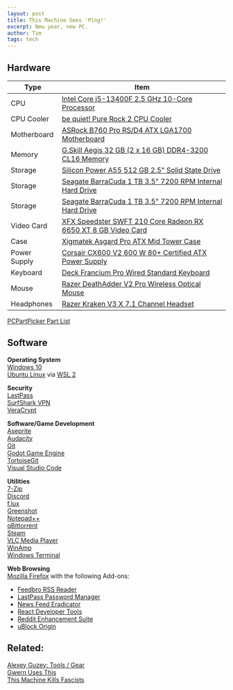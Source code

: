 ```yaml
---
layout: post
title: This Machine Goes 'Ping!'
excerpt: New year, new PC.
author: Tim 
tags: tech
---
```


## Hardware
<table class="pcpp-part-list">
  <thead>
    <tr>
      <th>Type</th>
      <th>Item</th>
    </tr>
  </thead>
  <tbody>
    <tr>
      <td class="pcpp-part-list-type">CPU</td>
      <td class="pcpp-part-list-item"><a href="https://pcpartpicker.com/product/VNkWGX/intel-core-i5-13400f-25-ghz-10-core-processor-bx8071513400f">Intel Core i5-13400F 2.5 GHz 10-Core Processor</a></td>
    </tr>
    <tr>
      <td class="pcpp-part-list-type">CPU Cooler</td>
      <td class="pcpp-part-list-item"><a href="https://pcpartpicker.com/product/BVXYcf/be-quiet-pure-rock-2-cpu-cooler-bk006">be quiet! Pure Rock 2 CPU Cooler</a></td>
    </tr>
    <tr>
      <td class="pcpp-part-list-type">Motherboard</td>
      <td class="pcpp-part-list-item"><a href="https://pcpartpicker.com/product/pcZ9TW/asrock-b760-pro-rsd4-atx-lga1700-motherboard-b760-pro-rsd4">ASRock B760 Pro RS/D4 ATX LGA1700 Motherboard</a></td>
    </tr>
    <tr>
      <td class="pcpp-part-list-type">Memory</td>
      <td class="pcpp-part-list-item"><a href="https://pcpartpicker.com/product/8BLwrH/gskill-aegis-32-gb-2-x-16-gb-ddr4-3200-cl16-memory-f4-3200c16d-32gis">G.Skill Aegis 32 GB (2 x 16 GB) DDR4-3200 CL16 Memory</a></td>
    </tr>
    <tr>
      <td class="pcpp-part-list-type">Storage</td>
      <td class="pcpp-part-list-item"><a href="https://pcpartpicker.com/product/LdgzK8/silicon-power-a55-512-gb-25-solid-state-drive-sp512gbss3a55s25">Silicon Power A55 512 GB 2.5" Solid State Drive</a></td>
    </tr>
    <tr>
      <td class="pcpp-part-list-type">Storage</td>
      <td class="pcpp-part-list-item"><a href="https://pcpartpicker.com/product/kLmLrH/seagate-internal-hard-drive-st31000524as">Seagate BarraCuda 1 TB 3.5" 7200 RPM Internal Hard Drive</a></td>
    </tr>
    <tr>
      <td class="pcpp-part-list-type">Storage</td>
      <td class="pcpp-part-list-item"><a href="https://pcpartpicker.com/product/kLmLrH/seagate-internal-hard-drive-st31000524as">Seagate BarraCuda 1 TB 3.5" 7200 RPM Internal Hard Drive</a></td>
    </tr>
    <tr>
      <td class="pcpp-part-list-type">Video Card</td>
      <td class="pcpp-part-list-item"><a href="https://pcpartpicker.com/product/NDvdnQ/xfx-radeon-rx-6650-xt-8-gb-speedster-swft-210-core-video-card-rx-665x8dfdy">XFX Speedster SWFT 210 Core Radeon RX 6650 XT 8 GB Video Card</a></td>
    </tr>
    <tr>
      <td class="pcpp-part-list-type">Case</td>
      <td class="pcpp-part-list-item"><a href="https://pcpartpicker.com/product/GwBv6h/xigmatek-case-cccae37bsu02">Xigmatek Asgard Pro ATX Mid Tower Case</a></td>
    </tr>
    <tr>
      <td class="pcpp-part-list-type">Power Supply</td>
      <td class="pcpp-part-list-item"><a href="https://pcpartpicker.com/product/R4Lypg/corsair-power-supply-cmpsu600cxv2">Corsair CX600 V2 600 W 80+ Certified ATX Power Supply</a></td>
    </tr>
    <tr>
      <td class="pcpp-part-list-type">Keyboard</td>
      <td class="pcpp-part-list-item"><a href="https://pcpartpicker.com/product/tbFPxr/deck-keyboard-kbacbl87whtpdpug1">Deck Francium Pro Wired Standard Keyboard</a></td>
    </tr>
    <tr>
      <td class="pcpp-part-list-type">Mouse</td>
      <td class="pcpp-part-list-item"><a href="https://pcpartpicker.com/product/KYPgXL/razer-deathadder-v2-pro-wireless-optical-mouse-rz01-03350100-r3u1">Razer DeathAdder V2 Pro Wireless Optical Mouse</a></td>
    </tr>
    <tr>
      <td class="pcpp-part-list-type">Headphones</td>
      <td class="pcpp-part-list-item"><a href="https://pcpartpicker.com/product/96YmP6/razer-kraken-v3-x-71-channel-headset-rz04-03750300-r3u1">Razer Kraken V3 X 7.1 Channel  Headset</a></td>
    </tr>
  </tbody>
</table>

<a href="https://pcpartpicker.com/list/hv729C">PCPartPicker Part List</a>

## Software
**Operating System**  
[Windows 10](https://en.wikipedia.org/wiki/Windows_10)  
[Ubuntu Linux](https://en.wikipedia.org/wiki/Ubuntu) via [WSL 2](https://docs.microsoft.com/en-us/windows/wsl/wsl2-install)  

**Security**  
[LastPass](https://lastpass.com/)  
[SurfShark VPN](https://surfshark.com/)  
[VeraCrypt](https://www.veracrypt.fr/en/Home.html)  

**Software/Game Development**  
[Aseprite](https://www.aseprite.org/)  
[Audacity](https://www.audacityteam.org/)  
[Git](https://git-scm.com/)  
[Godot Game Engine](https://godotengine.org/)  
[TortoiseGit](https://tortoisegit.org/)  
[Visual Studio Code](https://code.visualstudio.com/)  

**Utilities**  
[7-Zip](https://www.7-zip.org/)  
[Discord](https://discordapp.com/)  
[f.lux](https://justgetflux.com/)  
[Greenshot](https://getgreenshot.org/downloads/)  
[Notepad++](https://notepad-plus-plus.org/)  
[qBittorrent](https://www.qbittorrent.org/)  
[Steam](https://store.steampowered.com/)  
[VLC Media Player](https://www.videolan.org/vlc/)  
[WinAmp](https://winamp.com/)  
[Windows Terminal](https://devblogs.microsoft.com/commandline/windows-terminal-1-0/)  

**Web Browsing**  
[Mozilla Firefox](https://www.mozilla.org/firefox/) with the following Add-ons:  
* [Feedbro RSS Reader](https://addons.mozilla.org/en-US/firefox/addon/feedbroreader/)
* [LastPass Password Manager](https://addons.mozilla.org/en-US/firefox/addon/lastpass-password-manager/)
* [News Feed Eradicator](https://addons.mozilla.org/en-US/firefox/addon/news-feed-eradicator/)
* [React Developer Tools](https://addons.mozilla.org/en-US/firefox/addon/react-devtools/)  
* [Reddit Enhancement Suite](https://addons.mozilla.org/en-US/firefox/addon/reddit-enhancement-suite/)
* [uBlock Origin](https://addons.mozilla.org/en-US/firefox/addon/ublock-origin/)

## Related:  
[Alexey Guzey: Tools / Gear](https://guzey.com/tools-gear/)  
[Gwern Uses This](https://www.gwern.net/Links#uses-this)  
[This Machine Kills Fascists](/2022/11/13/this-machine.html)  
